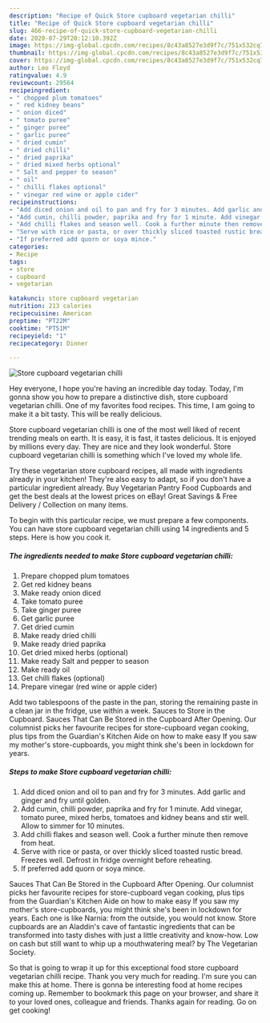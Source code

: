 ```yaml
---
description: "Recipe of Quick Store cupboard vegetarian chilli"
title: "Recipe of Quick Store cupboard vegetarian chilli"
slug: 466-recipe-of-quick-store-cupboard-vegetarian-chilli
date: 2020-07-29T20:12:10.392Z
image: https://img-global.cpcdn.com/recipes/8c43a8527e3d9f7c/751x532cq70/store-cupboard-vegetarian-chilli-recipe-main-photo.jpg
thumbnail: https://img-global.cpcdn.com/recipes/8c43a8527e3d9f7c/751x532cq70/store-cupboard-vegetarian-chilli-recipe-main-photo.jpg
cover: https://img-global.cpcdn.com/recipes/8c43a8527e3d9f7c/751x532cq70/store-cupboard-vegetarian-chilli-recipe-main-photo.jpg
author: Leo Floyd
ratingvalue: 4.9
reviewcount: 29564
recipeingredient:
- " chopped plum tomatoes"
- " red kidney beans"
- " onion diced"
- " tomato puree"
- " ginger puree"
- " garlic puree"
- " dried cumin"
- " dried chilli"
- " dried paprika"
- " dried mixed herbs optional"
- " Salt and pepper to season"
- " oil"
- " chilli flakes optional"
- " vinegar red wine or apple cider"
recipeinstructions:
- "Add diced onion and oil to pan and fry for 3 minutes. Add garlic and ginger and fry until golden."
- "Add cumin, chilli powder, paprika and fry for 1 minute. Add vinegar, tomato puree, mixed herbs, tomatoes and kidney beans and stir well. Allow to simmer for 10 minutes."
- "Add chilli flakes and season well. Cook a further minute then remove from heat."
- "Serve with rice or pasta, or over thickly sliced toasted rustic bread. Freezes well. Defrost in fridge overnight before reheating."
- "If preferred add quorn or soya mince."
categories:
- Recipe
tags:
- store
- cupboard
- vegetarian

katakunci: store cupboard vegetarian 
nutrition: 213 calories
recipecuisine: American
preptime: "PT22M"
cooktime: "PT51M"
recipeyield: "1"
recipecategory: Dinner

---
```



![Store cupboard vegetarian chilli](https://img-global.cpcdn.com/recipes/8c43a8527e3d9f7c/751x532cq70/store-cupboard-vegetarian-chilli-recipe-main-photo.jpg)

Hey everyone, I hope you're having an incredible day today. Today, I'm gonna show you how to prepare a distinctive dish, store cupboard vegetarian chilli. One of my favorites food recipes. This time, I am going to make it a bit tasty. This will be really delicious.

Store cupboard vegetarian chilli is one of the most well liked of recent trending meals on earth. It is easy, it is fast, it tastes delicious. It is enjoyed by millions every day. They are nice and they look wonderful. Store cupboard vegetarian chilli is something which I've loved my whole life.

Try these vegetarian store cupboard recipes, all made with ingredients already in your kitchen! They&#39;re also easy to adapt, so if you don&#39;t have a particular ingredient already. Buy Vegetarian Pantry Food Cupboards and get the best deals at the lowest prices on eBay! Great Savings &amp; Free Delivery / Collection on many items.


To begin with this particular recipe, we must prepare a few components. You can have store cupboard vegetarian chilli using 14 ingredients and 5 steps. Here is how you cook it.

<!--inarticleads1-->

##### The ingredients needed to make Store cupboard vegetarian chilli:

1. Prepare  chopped plum tomatoes
1. Get  red kidney beans
1. Make ready  onion diced
1. Take  tomato puree
1. Take  ginger puree
1. Get  garlic puree
1. Get  dried cumin
1. Make ready  dried chilli
1. Make ready  dried paprika
1. Get  dried mixed herbs (optional)
1. Make ready  Salt and pepper to season
1. Make ready  oil
1. Get  chilli flakes (optional)
1. Prepare  vinegar (red wine or apple cider)


Add two tablespoons of the paste in the pan, storing the remaining paste in a clean jar in the fridge, use within a week. Sauces to Store in the Cupboard. Sauces That Can Be Stored in the Cupboard After Opening. Our columnist picks her favourite recipes for store-cupboard vegan cooking, plus tips from the Guardian&#39;s Kitchen Aide on how to make easy If you saw my mother&#39;s store-cupboards, you might think she&#39;s been in lockdown for years. 

<!--inarticleads2-->

##### Steps to make Store cupboard vegetarian chilli:

1. Add diced onion and oil to pan and fry for 3 minutes. Add garlic and ginger and fry until golden.
1. Add cumin, chilli powder, paprika and fry for 1 minute. Add vinegar, tomato puree, mixed herbs, tomatoes and kidney beans and stir well. Allow to simmer for 10 minutes.
1. Add chilli flakes and season well. Cook a further minute then remove from heat.
1. Serve with rice or pasta, or over thickly sliced toasted rustic bread. Freezes well. Defrost in fridge overnight before reheating.
1. If preferred add quorn or soya mince.


Sauces That Can Be Stored in the Cupboard After Opening. Our columnist picks her favourite recipes for store-cupboard vegan cooking, plus tips from the Guardian&#39;s Kitchen Aide on how to make easy If you saw my mother&#39;s store-cupboards, you might think she&#39;s been in lockdown for years. Each one is like Narnia: from the outside, you would not know. Store cupboards are an Aladdin&#39;s cave of fantastic ingredients that can be transformed into tasty dishes with just a little creativity and know-how. Low on cash but still want to whip up a mouthwatering meal? by The Vegetarian Society. 

So that is going to wrap it up for this exceptional food store cupboard vegetarian chilli recipe. Thank you very much for reading. I'm sure you can make this at home. There is gonna be interesting food at home recipes coming up. Remember to bookmark this page on your browser, and share it to your loved ones, colleague and friends. Thanks again for reading. Go on get cooking!
